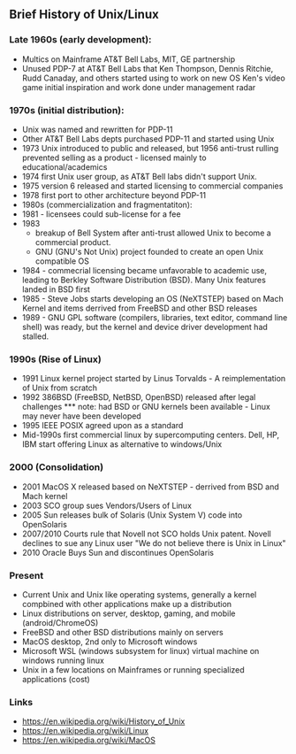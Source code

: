 ## Brief History of Unix/Linux
### Late 1960s (early development):
- Multics on Mainframe AT&T Bell Labs, MIT, GE partnership
- Unused PDP-7 at AT&T Bell Labs that Ken Thompson, Dennis Ritchie, Rudd Canaday, and others started using to work on new OS
		Ken's video game initial inspiration and work done under management radar
### 1970s (initial distribution):
- Unix was named and rewritten for PDP-11
- Other AT&T Bell Labs depts purchased PDP-11 and started using Unix
- 1973 Unix introduced to public and released, but 1956 anti-trust rulling prevented selling as a product - licensed mainly to educational/academics
- 1974 first Unix user group, as AT&T Bell labs didn't support Unix. 
- 1975 version 6 released and started licensing to commercial companies
- 1978 first port to other architecture beyond PDP-11
- 1980s (commercialization and fragmentatiton):
- 1981 - licensees could sub-license for a fee
- 1983 
	- breakup of Bell System after anti-trust allowed Unix to become a commercial product. 
	- GNU (GNU's Not Unix) project founded to create an open Unix compatible OS
- 1984 - commecrial licensing became unfavorable to academic use, leading to Berkley Software Distribution (BSD).  Many Unix features landed in BSD first
- 1985 - Steve Jobs starts developing an OS (NeXTSTEP) based on Mach Kernel and items derrived from FreeBSD and other BSD releases
- 1989 - GNU GPL software (compilers, libraries, text editor, command line shell) was ready, but the kernel and device driver development had stalled.
### 1990s (Rise of Linux)
- 1991 Linux kernel project started by Linus Torvalds - A reimplementation of Unix from scratch
- 1992 386BSD (FreeBSD, NetBSD, OpenBSD) released after legal challenges
*** note: had BSD or GNU kernels been available - Linux may never have been developed
- 1995 IEEE POSIX agreed upon as a standard
- Mid-1990s first commercial linux by supercomputing centers.  Dell, HP, IBM start offering Linux as alternative to windows/Unix
### 2000 (Consolidation)
- 2001 MacOS X released based on NeXTSTEP - derrived from BSD and Mach kernel
- 2003 SCO group sues Vendors/Users of Linux
- 2005 Sun releases bulk of Solaris (Unix System V) code into OpenSolaris
- 2007/2010 Courts rule that Novell not SCO holds Unix patent. Novell declines to sue any Linux user "We do not believe there is Unix in Linux"
- 2010 Oracle Buys Sun and discontinues OpenSolaris
### Present
- Current Unix and Unix like operating systems, generally a kernel compbined with other applications make up a distribution
- Linux distributions on server, desktop, gaming, and mobile (android/ChromeOS)
- FreeBSD and other BSD distributions mainly on servers
- MacOS desktop, 2nd only to Microsoft windows
- Microsoft WSL (windows subsystem for linux) virtual machine on windows running linux
- Unix in a few locations on Mainframes or running specialized applications (cost)
### Links
- https://en.wikipedia.org/wiki/History_of_Unix
- https://en.wikipedia.org/wiki/Linux
- https://en.wikipedia.org/wiki/MacOS
